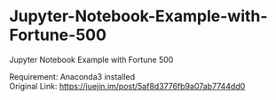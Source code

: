 # Jupyter-Notebook-Example-with-Fortune-500
Jupyter Notebook Example with Fortune 500

Requirement: Anaconda3 installed  
Original Link: https://juejin.im/post/5af8d3776fb9a07ab7744dd0
